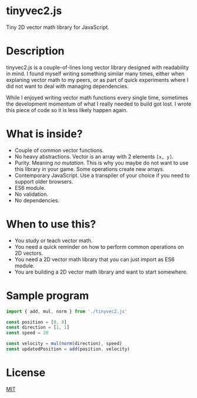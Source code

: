 # tinyvec2.js
Tiny 2D vector math library for JavaScript.

# Description
tinyvec2.js is a couple-of-lines long vector library designed with readability in mind. I found myself writing something similar many times, either when explaning vector math to my peers, or as part of quick experiments where I did not want to deal with managing dependencies.

While I enjoyed writing vector math functions every single time, sometimes the development momentum of what I really needed to build got lost. I wrote this piece of code so it is less likely happen again.

# What is inside?
* Couple of common vector functions.
* No heavy abstractions. Vector is an array with 2 elements `[x, y]`.
* Purity. Meaning *no mutation*. This is why you maybe do not want to use this library in your game. Some operations create new arrays.
* Contemporary JavaScript. Use a transpiler of your choice if you need to support older browsers.
* ES6 module.
* No validation.
* No dependencies.

# When to use this?
* You study or teach vector math.
* You need a quick reminder on how to perform common operations on 2D vectors.
* You need a 2D vector math library that you can just import as ES6 module.
* You are building a 2D vector math library and want to start somewhere.

# Sample program
```javascript
import { add, mul, norm } from './tinyvec2.js'

const position = [0, 0]
const direction = [1, 1]
const speed = 20

const velocity = mul(norm(direction), speed)
const updatedPosition = add(position, velocity)
``` 

# License
[MIT](LICENSE)